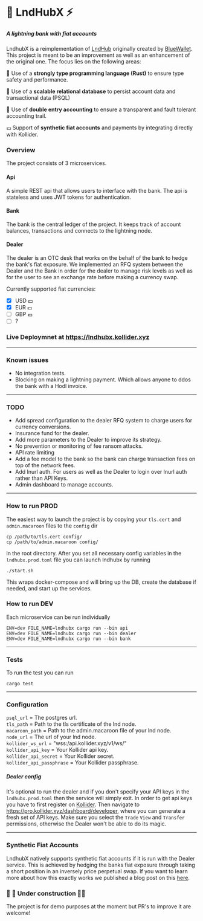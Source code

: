 # 🏦 LndHubX ⚡
 
##### A lightning bank with fiat accounts
LndhubX is a reimplementation of [LndHub](https://github.com/BlueWallet/LndHub) originally created by [BlueWallet](https://bluewallet.io/). This project is meant to be an improvement as well as an enhancement of the original one. The focus lies on the following areas:
 
🦀 Use of a **strongly type programming language (Rust)** to ensure type safety and performance.
 
💾 Use of a **scalable relational database** to persist account data and transactional data (PSQL)
 
📒 Use of **double entry accounting** to ensure a transparent and fault tolerant accounting trail.
 
💶 Support of **synthetic fiat accounts** and payments by integrating directly with Kollider.

### Overview
The project consists of 3 microservices.
 
#### Api
A simple REST api that allows users to interface with the bank. The api is stateless and uses JWT tokens for authentication.
 
#### Bank
The bank is the central ledger of the project. It keeps track of account balances, transactions and connects to the lightning node.
 
#### Dealer
The dealer is an OTC desk that works on the behalf of the bank to hedge the bank's fiat exposure. We implemented an RFQ system between the Dealer and the Bank in order for the dealer to manage risk levels as well as for the user to see an exchange rate before making a currency swap.

Currently supported fiat currencies:
- [x] USD 💵
- [x] EUR 💶
- [ ] GBP 💷
- [ ] ?

### Live Deploymnet at https://lndhubx.kollider.xyz
 
---
 
### Known issues
- No integration tests.
- Blocking on making a lightning payment. Which allows anyone to ddos the bank with a Hodl invoice.
---
### TODO
- Add spread configuration to the dealer RFQ system to charge users for currency conversions.
- Insurance fund for the dealer. 
- Add more parameters to the Dealer to improve its strategy.
- No prevention or monitoring of fee ransom attacks.
- API rate limiting
- Add a fee model to the bank so the bank can charge transaction fees on top of the network fees.
- Add lnurl auth. For users as well as the Dealer to login over lnurl auth rather than API Keys.
- Admin dashboard to manage accounts.
---
 
### How to run PROD
The easiest way to launch the project is by copying your `tls.cert` and `admin.macaroon` files to the `config` dir
```
cp /path/to/tls.cert config/
cp /path/to/admin.macaroon config/
```
in the root directory. After you set all necessary config variables in the `lndhubx.prod.toml` file you can launch lndhubx by running

```
./start.sh
```
This wraps docker-compose and will bring up the DB, create the database if needed, and start up the services.

### How to run DEV
Each microservice can be run individually
 
```
ENV=dev FILE_NAME=lndhubx cargo run --bin api
ENV=dev FILE_NAME=lndhubx cargo run --bin dealer
ENV=dev FILE_NAME=lndhubx cargo run --bin bank
```
-----------
 
### Tests
To run the test you can run
```
cargo test
```
------

 
### Configuration
 
`psql_url` = The postgres url. <br/>
`tls_path` = Path to the tls certificate of the lnd node. <br/>
`macaroon_path` = Path to the admin.macaroon file of your lnd node. <br>
`node_url` = The url of your lnd node. <br>
`kollider_ws_url` = "wss:/api.kollider.xyz/v1/ws/" <br>
`kollider_api_key` = Your Kollider api key. <br>
`kollider_api_secret` = Your Kollider secret. <br>
`kollider_api_passphrase` = Your Kollider passphrase. <br>


##### Dealer config
It's optional to run the dealer and if you don't specify your API keys in the `lndhubx.prod.toml` then the service will simply exit. In order to get api keys you have to first register on [Kollider](https://pro.kollider.xyz). Then navigate to https://pro.kollider.xyz/dashboard/developer, where you can generate a fresh set of API keys. Make sure you select the `Trade` `View` and `Transfer` permissions, otherwise the Dealer won't be able to do its magic.

 --------
 
### Synthetic Fiat Accounts
LndhubX natively supports synthetic fiat accounts if it is run with the Dealer service. This is achieved by hedging the banks fiat exposure through taking a short position in an inversely price perpetual swap. If you want to learn more about how this exactly works we published a blog post on this [here]().

### 🚧 🚨 **Under construction** 🚨🚧
 The project is for demo purposes at the moment but PR's to improve it are welcome! 
 
